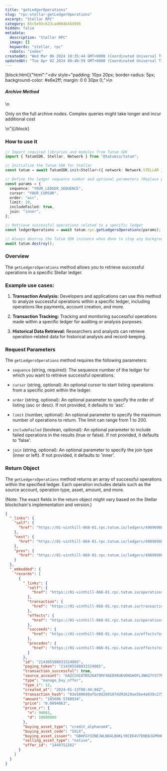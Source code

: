 ```yaml
---
title: "getLedgerOperations"
slug: "rpc-stellar-getLedgerOperations"
excerpt: "Stellar RPC"
category: 65c5e93c623cad004b45d505
hidden: false
metadata: 
  description: "Stellar RPC"
  image: []
  keywords: "stellar, rpc"
  robots: "index"
createdAt: "Wed Mar 06 2024 10:35:44 GMT+0000 (Coordinated Universal Time)"
updatedAt: "Tue Apr 02 2024 08:40:59 GMT+0000 (Coordinated Universal Time)"
---
```

[block:html]{"html":"<div style=\"padding: 10px 20px; border-radius: 5px; background-color: #e6e2ff; margin: 0 0 30px 0;\">\n  <h5>Archive Method</h5>\n  <p>Only on the full archive nodes. Complex queries might take longer and incur additional cost</p>\n</div>"}[/block]

### How to use it

```typescript
// Import required libraries and modules from Tatum SDK
import { TatumSDK, Stellar, Network } from "@tatumio/tatum";

// Initialize the Tatum SDK for Stellar
const tatum = await TatumSDK.init<Stellar>({ network: Network.STELLAR });

// Define the ledger sequence number and optional parameters (Replace placeholders with actual values and remove redundant)
const params = {
  sequence: "YOUR_LEDGER_SEQUENCE",
  cursor: "YOUR_CURSOR",
  order: "asc",
  limit: 10,
  includeFailed: true,
  join: "inner",
};

// Retrieve successful operations related to a specific ledger
const ledgerOperations = await tatum.rpc.getLedgersOperations(params);

// Always destroy the Tatum SDK instance when done to stop any background processes
await tatum.destroy();
```

### Overview

The `getLedgersOperations` method allows you to retrieve successful operations in a specific Stellar ledger.

### Example use cases:

1. **Transaction Analysis:**
   Developers and applications can use this method to analyze successful operations within a specific ledger, including operations like payments, account creation, and more.

2. **Transaction Tracking:**
   Tracking and monitoring successful operations made within a specific ledger for auditing or analysis purposes.

3. **Historical Data Retrieval:**
   Researchers and analysts can retrieve operation-related data for historical analysis and record-keeping.

### Request Parameters

The `getLedgersOperations` method requires the following parameters:

- `sequence` (string, required):
  The sequence number of the ledger for which you want to retrieve successful operations.

- `cursor` (string, optional):
  An optional cursor to start listing operations from a specific point within the ledger.

- `order` (string, optional):
  An optional parameter to specify the order of listing (asc or desc). If not provided, it defaults to 'asc'.

- `limit` (number, optional):
  An optional parameter to specify the maximum number of operations to return. The limit can range from 1 to 200.

- `includeFailed` (boolean, optional):
  An optional parameter to include failed operations in the results (true or false). If not provided, it defaults to 'false'.

- `join` (string, optional):
  An optional parameter to specify the join type (inner or left). If not provided, it defaults to 'inner'.

### Return Object

The `getLedgersOperations` method returns an array of successful operations within the specified ledger. Each operation includes details such as the source account, operation type, asset, amount, and more.

(Note: The exact fields in the return object might vary based on the Stellar blockchain's implementation and version.)

```json
{
  "_links": {
    "self": {
      "href": "https://01-vinthill-068-01.rpc.tatum.io/ledgers/49896908/operations?cursor=&limit=10&order=asc"
    },
    "next": {
      "href": "https://01-vinthill-068-01.rpc.tatum.io/ledgers/49896908/operations?cursor=214305588031541254&limit=10&order=asc"
    },
    "prev": {
      "href": "https://01-vinthill-068-01.rpc.tatum.io/ledgers/49896908/operations?cursor=214305588031524865&limit=10&order=desc"
    }
  },
  "_embedded": {
    "records": [
      {
        "_links": {
          "self": {
            "href": "https://01-vinthill-068-01.rpc.tatum.io/operations/214305588031524865"
          },
          "transaction": {
            "href": "https://01-vinthill-068-01.rpc.tatum.io/transactions/83e580608afbc0d269107dd92629ae5be4a039c2751896bdf8e357a9cd947ea4"
          },
          "effects": {
            "href": "https://01-vinthill-068-01.rpc.tatum.io/operations/214305588031524865/effects"
          },
          "succeeds": {
            "href": "https://01-vinthill-068-01.rpc.tatum.io/effects?order=desc&cursor=214305588031524865"
          },
          "precedes": {
            "href": "https://01-vinthill-068-01.rpc.tatum.io/effects?order=asc&cursor=214305588031524865"
          }
        },
        "id": "214305588031524865",
        "paging_token": "214305588031524865",
        "transaction_successful": true,
        "source_account": "GAZCCHIATB5Z6ATORF46EDXRUKVDNGHOFL3NKG7Y577NBTSOWMJX2DOS",
        "type": "manage_buy_offer",
        "type_i": 12,
        "created_at": "2024-01-13T08:44:04Z",
        "transaction_hash": "83e580608afbc0d269107dd92629ae5be4a039c2751896bdf8e357a9cd947ea4",
        "amount": "105606.5780934",
        "price": "0.0094863",
        "price_r": {
          "n": 94863,
          "d": 10000000
        },
        "buying_asset_type": "credit_alphanum4",
        "buying_asset_code": "SSLX",
        "buying_asset_issuer": "GBHFGY3ZNEJWLNO4LBUKLYOCEK4V7ENEBJGPRHHX7JU47GWHBREH37UR",
        "selling_asset_type": "native",
        "offer_id": "1449752262"
      }
    ]
  }
}
```
